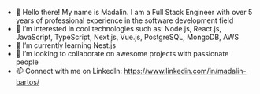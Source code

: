 - 👋 Hello there! My name is Madalin. I am a Full Stack Engineer with over 5 years of professional experience in the software development field
- 👀 I’m interested in cool technologies such as: Node.js, React.js, JavaScript, TypeScript, Next.js, Vue.js, PostgreSQL, MongoDB, AWS
- 🌱 I’m currently learning Nest.js
- 💞️ I’m looking to collaborate on awesome projects with passionate people
- 📫 Connect with me on LinkedIn: https://www.linkedin.com/in/madalin-bartos/

<!---
madalinbartos/madalinbartos is a ✨ special ✨ repository because its `README.md` (this file) appears on your GitHub profile.
You can click the Preview link to take a look at your changes.
--->
